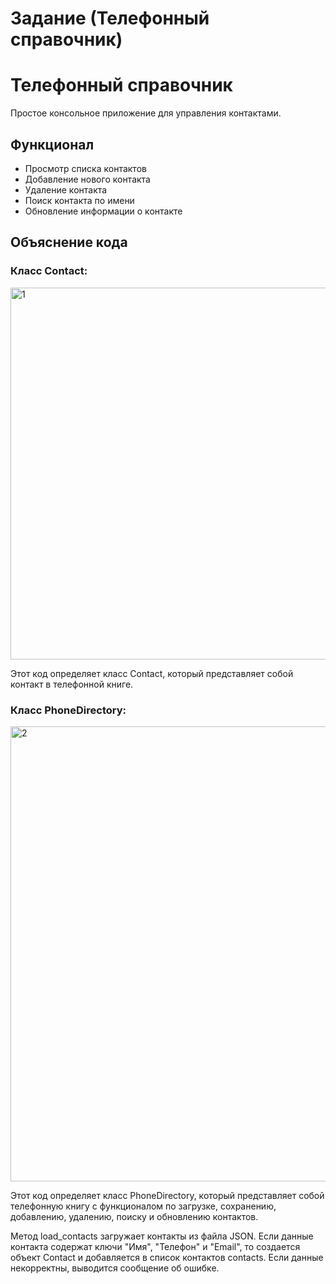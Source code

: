 # Задание (Телефонный справочник)

# Телефонный справочник

Простое консольное приложение для управления контактами.

## Функционал

- Просмотр списка контактов
- Добавление нового контакта
- Удаление контакта
- Поиск контакта по имени
- Обновление информации о контакте

## Объяснение кода

### Класс Contact:

<img width="595" alt="1" src="https://github.com/imalikov13943/Telephone/assets/102352450/f4289609-78b3-43f4-9ee9-95a9f07f1ce5">

Этот код определяет класс Contact, который представляет собой контакт в телефонной книге.

### Класс PhoneDirectory:

<img width="728" alt="2" src="https://github.com/imalikov13943/Telephone/assets/102352450/f6cfcbaf-76c9-4d30-bb57-2b9fd6161603">

Этот код определяет класс PhoneDirectory, который представляет собой телефонную книгу с функционалом по загрузке, сохранению, добавлению, удалению, поиску и обновлению контактов.

Метод load_contacts загружает контакты из файла JSON. Если данные контакта содержат ключи "Имя", "Телефон" и "Email", то создается объект Contact и добавляется в список контактов contacts. Если данные некорректны, выводится сообщение об ошибке.


